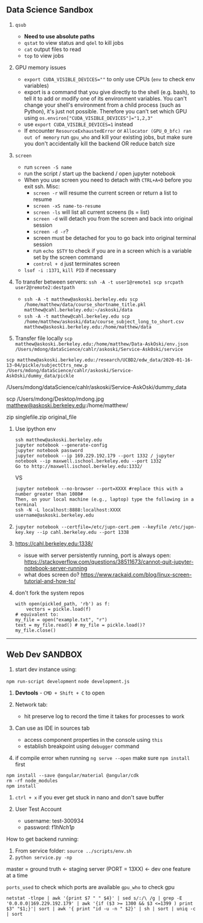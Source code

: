## Data Science Sandbox

1. `qsub` 
	- **Need to use absolute paths**
	- `qstat` to view status and `qdel` to kill jobs
	- `cat` output files to read
	- `top` to view jobs

1. GPU memory issues
	- `export CUDA_VISIBLE_DEVICES=""` to only use CPUs (`env` to check env variables)
	- export is a command that you give directly to the shell (e.g. bash), to tell it to add or modify one of its environment variables. You can't change your shell's environment from a child process (such as Python), it's just not possible.  Therefore you can't set which GPU using `os.environ["CUDA_VISIBLE_DEVICES"]="1,2,3"`
	- use `export CUDA_VISIBLE_DEVICES=1` instead
	- If encounter `ResourceExhaustedError` or `Allocator (GPU_0_bfc) ran out of memory` run `gpu_who` and kill your existing jobs, but make sure you don't accidentally kill the backend OR reduce batch size

1. `screen`
	- run `screen -S name` 
	- run the script / start up the backend / open jupyter notebook
	- When you use screen you need to detach with `CTRL+A+D` before you exit ssh.
	Misc:
		- `screen -r` will resume the current screen or return a list to resume
		- `screen -xS name-to-resume` 
		- `screen -ls` will list all current screens (ls = list)
		- `screen -d` will detach you from the screen and back into original session
		- `screen -d -r`? 
		- screen must be detached for you to go back into original terminal session
		- run `echo $STY` to check if you are in a screen which is a variable set by the screen command
		- `control + d` just terminates screen
	- `lsof -i :1371`, `kill PID` if necessary


1. To transfer between servers: `ssh -A -t user1@remote1 scp srcpath user2@remote2:destpath` 

	- `ssh -A -t matthew@askoski.berkeley.edu scp /home/matthew/data/course_shortname_title.pkl matthew@cahl.berkeley.edu:~/askoski/data`
	- `ssh -A -t matthew@cahl.berkeley.edu scp /home/matthew/askoski/data/course_subject_long_to_short.csv matthew@askoski.berkeley.edu:/home/matthew/data`

1. Transfer file locally `scp matthew@askoski.berkeley.edu:/home/matthew/Data-AskOski/env.json /Users/mdong/dataScience/cahlr/askoski/Service-AskOski/service`

`scp matthew@askoski.berkeley.edu:/research/UCBD2/edw_data/2020-01-16-13-04/pickle/subjectCtrs_new.p /Users/mdong/dataScience/cahlr/askoski/Service-AskOski/dummy_data/pickle`

/Users/mdong/dataScience/cahlr/askoski/Service-AskOski/dummy_data

scp /Users/mdong/Desktop/mdong.jpg matthew@askoski.berkeley.edu:/home/matthew/

zip singlefile.zip original_file

1. Use ipython env

	```
	ssh matthew@askoski.berkeley.edu
	jupyter notebook --generate-config
	jupyter notebook password
	jupyter notebook --ip 169.229.192.179 --port 1332 / jupyter notebook --ip maxwell.ischool.berkeley.edu --port 1332
	Go to http://maxwell.ischool.berkeley.edu:1332/ 
	```
	VS
	```
	jupyter notebook --no-browser --port=XXXX #replace this with a number greater than 1080#
	Then, on your local machine (e.g., laptop) type the following in a terminal
	ssh -N -L localhost:8888:localhost:XXXX username@askoski.berkeley.edu
	```

1. `jupyter notebook --certfile=/etc/jupn-cert.pem --keyfile /etc/jupn-key.key --ip cahl.berkeley.edu --port 1338`
1. https://cahl.berkeley.edu:1338/
	- issue with server persistently running, port is always open: https://stackoverflow.com/questions/38511673/cannot-quit-jupyter-notebook-server-running 
	- what does screen do? https://www.rackaid.com/blog/linux-screen-tutorial-and-how-to/ 
1. don't fork the system repos

	```
	with open(pickled_path, 'rb') as f:
    	vectors = pickle.load(f)
    # equivalent to: 
	my_file = open("example.txt", "r")
	text = my_file.read() # my_file = pickle.load()? 
	my_file.close()
    ```

--------------------------------------------------

## Web Dev SANDBOX

1. start dev instance using: 

`npm run-script development`
`node development.js`

1. **Devtools** - `CMD + Shift + C` to open 
1. Network tab:
	- hit preserve log to record the time it takes for processes to work
1. Can use as IDE in sources tab 
	- access component properties in the console using `this`
	- establish breakpoint using `debugger` command

1. if compile error when running `ng serve --open` make sure `npm install` first

```
npm install --save @angular/material @angular/cdk
rm -rf node_modules
npm install
```

1. `ctrl + x` if you ever get stuck in nano and don't save buffer

1. User Test Account
	- username: test-300934
	- password: f1$hNch1p$

How to get backend running:
1. From service folder: `source ../scripts/env.sh`
1. `python service.py -np`

master = ground truth <- staging server (PORT = 13XX) <- dev one feature at a time

`ports_used` to check which ports are available
`gpu_who` to check gpu 

```# ports used by user
netstat -tlnpe | awk '{print $7 " " $4}' | sed s/:/\ /g | grep -E '0.0.0.0|169.229.192.179' | awk '{if ($3 >= 1300 && $3 <=1399 ) print $3" "$1;}'| sort | awk '{ print "id -u -n " $2}' | sh | sort | uniq -c | sort
```
